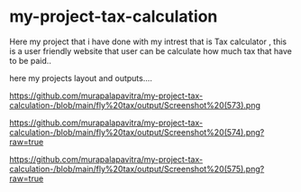 # my-project-tax-calculation
Here my project that i have done with my intrest that is Tax calculator , this is a user friendly website that user can be calculate how much tax that have to be paid..

here my projects layout and outputs....

https://github.com/murapalapavitra/my-project-tax-calculation-/blob/main/fly%20tax/output/Screenshot%20(573).png

https://github.com/murapalapavitra/my-project-tax-calculation-/blob/main/fly%20tax/output/Screenshot%20(574).png?raw=true

https://github.com/murapalapavitra/my-project-tax-calculation-/blob/main/fly%20tax/output/Screenshot%20(575).png?raw=true
